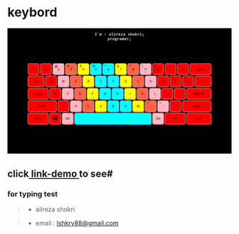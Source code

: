 # keybord
![img-keybord](imgprogect/photo.png)
## click[ link-demo ](https://alireza-shokri.github.io/typing_2/)to see# 
### for typing test 
>* alireza shokri

>*  email : lshkry88@gmail.com